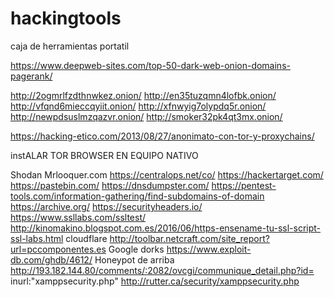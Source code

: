 # hackingtools
caja de herramientas portatil

https://www.deepweb-sites.com/top-50-dark-web-onion-domains-pagerank/

http://2ogmrlfzdthnwkez.onion/
http://en35tuzqmn4lofbk.onion/
http://vfqnd6mieccqyiit.onion/
http://xfnwyig7olypdq5r.onion/
http://newpdsuslmzqazvr.onion/
http://smoker32pk4qt3mx.onion/


https://hacking-etico.com/2013/08/27/anonimato-con-tor-y-proxychains/

instALAR TOR BROWSER EN EQUIPO NATIVO


Shodan
Mrlooquer.com
https://centralops.net/co/
https://hackertarget.com/
https://pastebin.com/
https://dnsdumpster.com/
https://pentest-tools.com/information-gathering/find-subdomains-of-domain
https://archive.org/
https://securityheaders.io/
https://www.ssllabs.com/ssltest/
http://kinomakino.blogspot.com.es/2016/06/https-ensename-tu-ssl-script-ssl-labs.html
cloudflare
http://toolbar.netcraft.com/site_report?url=pccomponentes.es
Google dorks
https://www.exploit-db.com/ghdb/4612/
Honeypot de arriba 
http://193.182.144.80/comments/:2082/ovcgi/communique_detail.php?id=
inurl:"xamppsecurity.php"
http://rutter.ca/security/xamppsecurity.php


